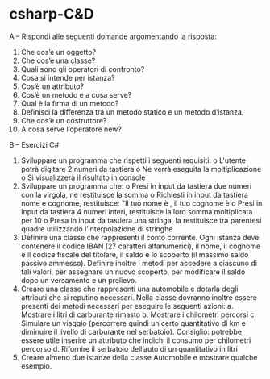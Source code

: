 # csharp-C&D

A – Rispondi alle seguenti domande argomentando la risposta:
  1) Che cos’è un oggetto?
  2) Che cos’è una classe?
  3) Quali sono gli operatori di confronto?
  4) Cosa si intende per istanza?
  5) Cos’è un attributo?
  6) Cos’è un metodo e a cosa serve?
  7) Qual è la firma di un metodo?
  8) Definisci la differenza tra un metodo statico e un metodo d’istanza.
  9) Che cos’è un costruttore?
  10) A cosa serve l’operatore new?

B – Esercizi C#
  1) Sviluppare un programma che rispetti i seguenti requisiti:
  o L'utente potrà digitare 2 numeri da tastiera
  o Ne verrà eseguita la moltiplicazione
  o Si visualizzerà il risultato in console
  2) Sviluppare un programma che:
  o Presi in input da tastiera due numeri con la virgola, ne restituisce la somma
  o Richiesti in input da tastiera nome e cognome, restituisce: "Il tuo nome è <nome>, il tuo
  cognome è <cognome>
  o Presi in input da tastiera 4 numeri interi, restituisce la loro somma moltiplicata per 10
  o Presa in input da tastiera una stringa, la restituisce tra parentesi quadre utilizzando
  l’interpolazione di stringhe
  3) Definire una classe che rappresenti il conto corrente. Ogni istanza deve contenere il codice IBAN
  (27 caratteri alfanumerici), il nome, il cognome e il codice fiscale del titolare, il saldo e lo
  scoperto (il massimo saldo passivo ammesso). Definire inoltre i metodi per accedere a ciascuno
  di tali valori, per assegnare un nuovo scoperto, per modificare il saldo dopo un versamento e un
  prelievo.
  4) Creare una classe che rappresenti una automobile e dotarla degli attributi che si reputino
  necessari. Nella classe dovranno inoltre essere presenti dei metodi necessari per eseguire le
  seguenti azioni:
  a. Mostrare i litri di carburante rimasto
  b. Mostrare i chilometri percorsi
  c. Simulare un viaggio (percorrere quindi un certo quantitativo di km e diminuire il
  livello di carburante nel serbatoio). Consiglio: potrebbe essere utile inserire un
  attributo che indichi il consumo per chilometri percorso
  d. Rifornire il serbatoio dell’auto di un quantitativo in litri
  5) Creare almeno due istanze della classe Automobile e mostrare qualche esempio.
